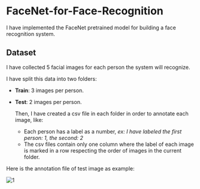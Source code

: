 # FaceNet-for-Face-Recognition
I have implemented the FaceNet pretrained model for building a face recognition system.

## Dataset
I have collected 5 facial images for each person the system will recognize.

I have split this data into two folders: 

- **Train**: 3 images per person.
- **Test**: 2 images per person.

  Then, I have created a csv file in each folder in order to annotate each image, like:

  - Each person has a label as a number, *ex: I have labeled the first person: 1, the second: 2*
  - The csv files contain only one column where the label of each image is marked in a row respecting the order of images in the current folder.
  
Here is the annotation file of test image as example:

![1](https://github.com/mouadnechchad/FaceNet-for-Face-Recognition/assets/92989131/032fa201-877c-4f23-a88b-93a1e4703493)
